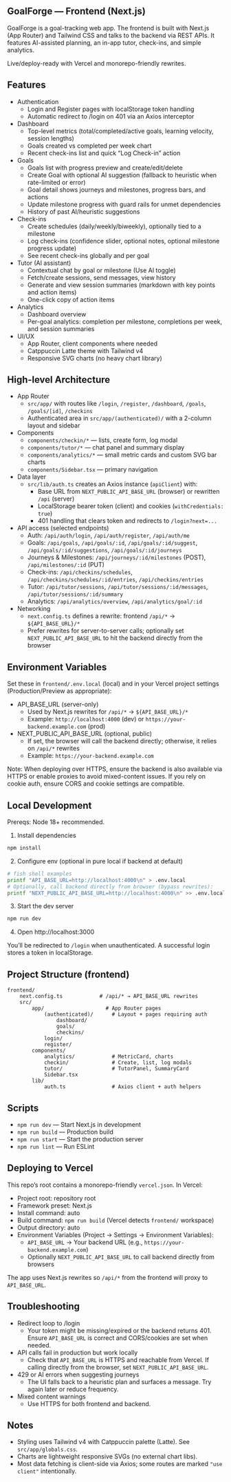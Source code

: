 ## GoalForge — Frontend (Next.js)

GoalForge is a goal-tracking web app. The frontend is built with Next.js (App Router) and Tailwind CSS and talks to the backend via REST APIs. It features AI-assisted planning, an in-app tutor, check-ins, and simple analytics.

Live/deploy-ready with Vercel and monorepo-friendly rewrites.

## Features

- Authentication
	- Login and Register pages with localStorage token handling
	- Automatic redirect to /login on 401 via an Axios interceptor
- Dashboard
	- Top-level metrics (total/completed/active goals, learning velocity, session lengths)
	- Goals created vs completed per week chart
	- Recent check-ins list and quick “Log Check-in” action
- Goals
	- Goals list with progress preview and create/edit/delete
	- Create Goal with optional AI suggestion (fallback to heuristic when rate-limited or error)
	- Goal detail shows journeys and milestones, progress bars, and actions
	- Update milestone progress with guard rails for unmet dependencies
	- History of past AI/heuristic suggestions
- Check-ins
	- Create schedules (daily/weekly/biweekly), optionally tied to a milestone
	- Log check-ins (confidence slider, optional notes, optional milestone progress update)
	- See recent check-ins globally and per goal
- Tutor (AI assistant)
	- Contextual chat by goal or milestone (Use AI toggle)
	- Fetch/create sessions, send messages, view history
	- Generate and view session summaries (markdown with key points and action items)
	- One-click copy of action items
- Analytics
	- Dashboard overview
	- Per-goal analytics: completion per milestone, completions per week, and session summaries
- UI/UX
	- App Router, client components where needed
	- Catppuccin Latte theme with Tailwind v4
	- Responsive SVG charts (no heavy chart library)

## High-level Architecture

- App Router
	- `src/app/` with routes like `/login`, `/register`, `/dashboard`, `/goals`, `/goals/[id]`, `/checkins`
	- Authenticated area in `src/app/(authenticated)/` with a 2-column layout and sidebar
- Components
	- `components/checkin/*` — lists, create form, log modal
	- `components/tutor/*` — chat panel and summary display
	- `components/analytics/*` — small metric cards and custom SVG bar charts
	- `components/Sidebar.tsx` — primary navigation
- Data layer
	- `src/lib/auth.ts` creates an Axios instance (`apiClient`) with:
		- Base URL from `NEXT_PUBLIC_API_BASE_URL` (browser) or rewritten `/api` (server)
		- LocalStorage bearer token (client) and cookies (`withCredentials: true`)
		- 401 handling that clears token and redirects to `/login?next=...`
- API access (selected endpoints)
	- Auth: `/api/auth/login`, `/api/auth/register`, `/api/auth/me`
	- Goals: `/api/goals`, `/api/goals/:id`, `/api/goals/:id/suggest`, `/api/goals/:id/suggestions`, `/api/goals/:id/journeys`
	- Journeys & Milestones: `/api/journeys/:id/milestones` (POST), `/api/milestones/:id` (PUT)
	- Check-ins: `/api/checkins/schedules`, `/api/checkins/schedules/:id/entries`, `/api/checkins/entries`
	- Tutor: `/api/tutor/sessions`, `/api/tutor/sessions/:id/messages`, `/api/tutor/sessions/:id/summary`
	- Analytics: `/api/analytics/overview`, `/api/analytics/goal/:id`
- Networking
	- `next.config.ts` defines a rewrite: frontend `/api/*` → `${API_BASE_URL}/*`
	- Prefer rewrites for server-to-server calls; optionally set `NEXT_PUBLIC_API_BASE_URL` to hit the backend directly from the browser

## Environment Variables

Set these in `frontend/.env.local` (local) and in your Vercel project settings (Production/Preview as appropriate):

- API_BASE_URL (server-only)
	- Used by Next.js rewrites for `/api/*` → `${API_BASE_URL}/*`
	- Example: `http://localhost:4000` (dev) or `https://your-backend.example.com` (prod)
- NEXT_PUBLIC_API_BASE_URL (optional, public)
	- If set, the browser will call the backend directly; otherwise, it relies on `/api/*` rewrites
	- Example: `https://your-backend.example.com`

Note: When deploying over HTTPS, ensure the backend is also available via HTTPS or enable proxies to avoid mixed-content issues. If you rely on cookie auth, ensure CORS and cookie settings are compatible.

## Local Development

Prereqs: Node 18+ recommended.

1) Install dependencies

```bash
npm install
```

2) Configure env (optional in pure local if backend at default)

```bash
# fish shell examples
printf "API_BASE_URL=http://localhost:4000\n" > .env.local
# Optionally, call backend directly from browser (bypass rewrites):
printf "NEXT_PUBLIC_API_BASE_URL=http://localhost:4000\n" >> .env.local
```

3) Start the dev server

```bash
npm run dev
```

4) Open http://localhost:3000

You’ll be redirected to `/login` when unauthenticated. A successful login stores a token in localStorage.

## Project Structure (frontend)

```
frontend/
	next.config.ts            # /api/* → API_BASE_URL rewrites
	src/
		app/                    # App Router pages
			(authenticated)/      # Layout + pages requiring auth
				dashboard/
				goals/
				checkins/
			login/
			register/
		components/
			analytics/            # MetricCard, charts
			checkin/              # Create, list, log modals
			tutor/                # TutorPanel, SummaryCard
			Sidebar.tsx
		lib/
			auth.ts               # Axios client + auth helpers
```

## Scripts

- `npm run dev` — Start Next.js in development
- `npm run build` — Production build
- `npm run start` — Start the production server
- `npm run lint` — Run ESLint

## Deploying to Vercel

This repo’s root contains a monorepo-friendly `vercel.json`. In Vercel:

- Project root: repository root
- Framework preset: Next.js
- Install command: auto
- Build command: `npm run build` (Vercel detects `frontend/` workspace)
- Output directory: auto
- Environment Variables (Project → Settings → Environment Variables):
	- `API_BASE_URL` → Your backend URL (e.g., `https://your-backend.example.com`)
	- Optionally `NEXT_PUBLIC_API_BASE_URL` to call backend directly from browsers

The app uses Next.js rewrites so `/api/*` from the frontend will proxy to `API_BASE_URL`.

## Troubleshooting

- Redirect loop to /login
	- Your token might be missing/expired or the backend returns 401. Ensure `API_BASE_URL` is correct and CORS/cookies are set when needed.
- API calls fail in production but work locally
	- Check that `API_BASE_URL` is HTTPS and reachable from Vercel. If calling directly from the browser, set `NEXT_PUBLIC_API_BASE_URL`.
- 429 or AI errors when suggesting journeys
	- The UI falls back to a heuristic plan and surfaces a message. Try again later or reduce frequency.
- Mixed content warnings
	- Use HTTPS for both frontend and backend.

## Notes

- Styling uses Tailwind v4 with Catppuccin palette (Latte). See `src/app/globals.css`.
- Charts are lightweight responsive SVGs (no external chart libs).
- Most data fetching is client-side via Axios; some routes are marked `"use client"` intentionally.
